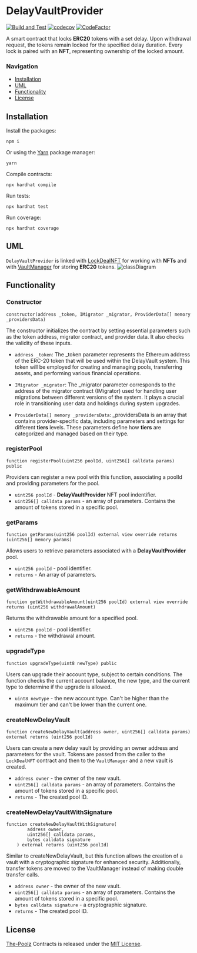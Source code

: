 # DelayVaultProvider

[![Build and Test](https://github.com/The-Poolz/DelayVaultProvider/actions/workflows/node.js.yml/badge.svg)](https://github.com/The-Poolz/DelayVaultProvider/actions/workflows/node.js.yml)
[![codecov](https://codecov.io/gh/The-Poolz/DelayVaultProvider/branch/master/graph/badge.svg)](https://codecov.io/gh/The-Poolz/DelayVaultProvider)
[![CodeFactor](https://www.codefactor.io/repository/github/the-poolz/LockDealNFT.DelayVaultProvider/badge)](https://www.codefactor.io/repository/github/the-poolz/LockDealNFT.DelayVaultProvider)

A smart contract that locks **ERC20** tokens with a set delay. Upon withdrawal request, the tokens remain locked for the specified delay duration. Every lock is paired with an **NFT**, representing ownership of the locked amount.

### Navigation

- [Installation](#installation)
- [UML](#uml)
- [Functionality](#functionality)
- [License](#license)

## Installation
Install the packages:
```console
npm i
```
Or using the [Yarn](https://yarnpkg.com/) package manager:
```console
yarn
```
Compile contracts:
```console
npx hardhat compile
```
Run tests:
```console
npx hardhat test
``` 
Run coverage:
```console
npx hardhat coverage
```

## UML
`DelayVaultProvider` is linked with [LockDealNFT](https://github.com/The-Poolz/LockDealNFT) for working with **NFTs** and with [VaultManager](https://github.com/The-Poolz/VaultManager) for storing **ERC20** tokens.
![classDiagram](https://github.com/The-Poolz/LockDealNFT.DelayVaultProvider/assets/68740472/f5faceb8-276b-4bb8-a7f3-a5b828b78694)

## Functionality

### Constructor
```solidity
constructor(address _token, IMigrator _migrator, ProviderData[] memory _providersData)
```
 The constructor initializes the contract by setting essential parameters such as the token address, migrator contract, and provider data. It also checks the validity of these inputs.
* `address _token`: The _token parameter represents the Ethereum address of the ERC-20 token that will be used within the DelayVault system. This token will be employed for creating and managing pools, transferring assets, and performing various financial operations.

* `IMigrator _migrator`: The _migrator parameter corresponds to the address of the migrator contract (IMigrator) used for handling user migrations between different versions of the system. It plays a crucial role in transitioning user data and holdings during system upgrades.

* `ProviderData[] memory _providersData`: _providersData is an array that contains provider-specific data, including parameters and settings for different **tiers** levels. These parameters define how **tiers** are categorized and managed based on their type.

### registerPool
```solidity
function registerPool(uint256 poolId, uint256[] calldata params) public
```
 Providers can register a new pool with this function, associating a poolId and providing parameters for the pool.

* `uint256 poolId` - **DelayVaultProvider** NFT pool indentifier.
* `uint256[] calldata params` - an array of parameters. Contains the amount of tokens stored in a specific pool.

### getParams
```solidity
function getParams(uint256 poolId) external view override returns (uint256[] memory params)
```
 Allows users to retrieve parameters associated with a **DelayVaultProvider** pool.
* `uint256 poolId` - pool identifier.
* `returns` - An array of parameters.
### getWithdrawableAmount
```solidity
function getWithdrawableAmount(uint256 poolId) external view override returns (uint256 withdrawalAmount)
```
 Returns the withdrawable amount for a specified pool.
* `uint256 poolId` - pool identifier.
* `returns` - the withdrawal amount.
### upgradeType
```solidity
function upgradeType(uint8 newType) public
```
 Users can upgrade their account type, subject to certain conditions. The function checks the current account balance, the new type, and the current type to determine if the upgrade is allowed.
* `uint8 newType` - the new account type. Can't be higher than the maximum tier and can't be lower than the current one.
### createNewDelayVault
```solidity
function createNewDelayVault(address owner, uint256[] calldata params) external returns (uint256 poolId)
```
 Users can create a new delay vault by providing an owner address and parameters for the vault. Tokens are passed from the caller to the `LockDealNFT` contract and then to the `VaultManager` and a new vault is created.
* `address owner` - the owner of the new vault.
*  `uint256[] calldata params` - an array of parameters. Contains the amount of tokens stored in a specific pool.
* `returns` - The created pool ID.
### createNewDelayVaultWithSignature
```solidity
function createNewDelayVaultWithSignature(
        address owner,
        uint256[] calldata params,
        bytes calldata signature
    ) external returns (uint256 poolId)
```
 Similar to createNewDelayVault, but this function allows the creation of a vault with a cryptographic signature for enhanced security. Additionally, transfer tokens are moved to the VaultManager instead of making double transfer calls.
* `address owner` - the owner of the new vault.
* `uint256[] calldata params` - an array of parameters. Contains the amount of tokens stored in a specific pool.
* `bytes calldata signature` - a cryptographic signature.
* `returns` -  The created pool ID.

## License
[The-Poolz](https://poolz.finance/) Contracts is released under the [MIT License](https://github.com/The-Poolz/DelayVaultProvider/blob/master/LICENSE).